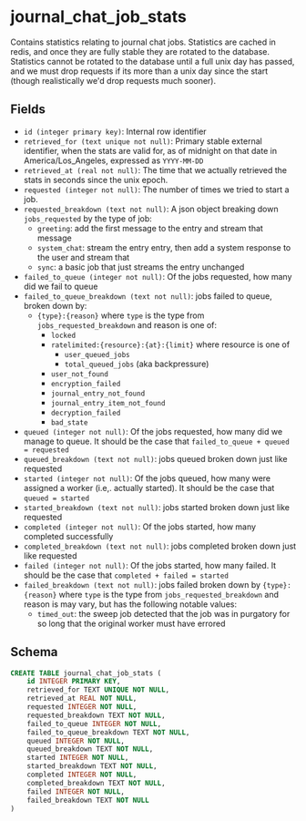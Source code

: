 # journal_chat_job_stats

Contains statistics relating to journal chat jobs. Statistics are cached in redis,
and once they are fully stable they are rotated to the database. Statistics
cannot be rotated to the database until a full unix day has passed, and we must
drop requests if its more than a unix day since the start (though realistically
we'd drop requests much sooner).

## Fields

- `id (integer primary key)`: Internal row identifier
- `retrieved_for (text unique not null)`: Primary stable external identifier,
  when the stats are valid for, as of midnight on that date in
  America/Los_Angeles, expressed as `YYYY-MM-DD`
- `retrieved_at (real not null)`: The time that we actually retrieved the
  stats in seconds since the unix epoch.
- `requested (integer not null)`: The number of times we tried to start
  a job.
- `requested_breakdown (text not null)`: A json object breaking down `jobs_requested`
  by the type of job:
  - `greeting`: add the first message to the entry and stream that message
  - `system_chat`: stream the entry entry, then add a system response to the user and stream that
  - `sync`: a basic job that just streams the entry unchanged
- `failed_to_queue (integer not null)`: Of the jobs requested, how many did we fail to
  queue
- `failed_to_queue_breakdown (text not null)`: jobs failed to queue, broken down by:
  - `{type}:{reason}` where `type` is the type from `jobs_requested_breakdown` and reason is
    one of:
    - `locked`
    - `ratelimited:{resource}:{at}:{limit}` where resource is one of
      - `user_queued_jobs`
      - `total_queued_jobs` (aka backpressure)
    - `user_not_found`
    - `encryption_failed`
    - `journal_entry_not_found`
    - `journal_entry_item_not_found`
    - `decryption_failed`
    - `bad_state`
- `queued (integer not null)`: Of the jobs requested, how many did we manage to queue.
  It should be the case that `failed_to_queue + queued = requested`
- `queued_breakdown (text not null)`: jobs queued broken down just like requested
- `started (integer not null)`: Of the jobs queued, how many were assigned a worker (i.e,.
  actually started). It should be the case that `queued = started`
- `started_breakdown (text not null)`: jobs started broken down just like requested
- `completed (integer not null)`: Of the jobs started, how many completed successfully
- `completed_breakdown (text not null)`: jobs completed broken down just like requested
- `failed (integer not null)`: Of the jobs started, how many failed. It should be the
  case that `completed + failed = started`
- `failed_breakdown (text not null)`: jobs failed broken down by
  `{type}:{reason}` where `type` is the type from `jobs_requested_breakdown` and
  reason is may vary, but has the following notable values:
  - `timed_out`: the sweep job detected that the job was in purgatory for so
    long that the original worker must have errored

## Schema

```sql
CREATE TABLE journal_chat_job_stats (
    id INTEGER PRIMARY KEY,
    retrieved_for TEXT UNIQUE NOT NULL,
    retrieved_at REAL NOT NULL,
    requested INTEGER NOT NULL,
    requested_breakdown TEXT NOT NULL,
    failed_to_queue INTEGER NOT NULL,
    failed_to_queue_breakdown TEXT NOT NULL,
    queued INTEGER NOT NULL,
    queued_breakdown TEXT NOT NULL,
    started INTEGER NOT NULL,
    started_breakdown TEXT NOT NULL,
    completed INTEGER NOT NULL,
    completed_breakdown TEXT NOT NULL,
    failed INTEGER NOT NULL,
    failed_breakdown TEXT NOT NULL
)
```
